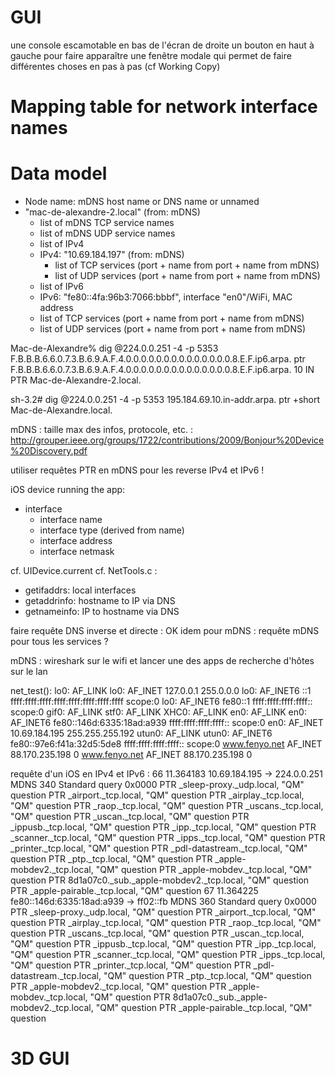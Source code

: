 # GUI

une console escamotable en bas de l'écran de droite
un bouton en haut à gauche pour faire apparaître une fenêtre modale qui permet de faire différentes choses en pas à pas (cf Working Copy)

# Mapping table for network interface names

# Data model

- Node name: mDNS host name or DNS name or unnamed
- "mac-de-alexandre-2.local" (from: mDNS)
  - list of mDNS TCP service names
  - list of mDNS UDP service names
  - list of IPv4
  - IPv4: "10.69.184.197" (from: mDNS)
    - list of TCP services (port + name from port + name from mDNS)
    - list of UDP services (port + name from port + name from mDNS)
  - list of IPv6
  - IPv6: "fe80::4fa:96b3:7066:bbbf", interface "en0"/WiFi, MAC address
  - list of TCP services (port + name from port + name from mDNS)
  - list of UDP services (port + name from port + name from mDNS)

Mac-de-Alexandre% dig @224.0.0.251 -4 -p 5353 F.B.B.B.6.6.0.7.3.B.6.9.A.F.4.0.0.0.0.0.0.0.0.0.0.0.0.0.0.8.E.F.ip6.arpa. ptr
F.B.B.B.6.6.0.7.3.B.6.9.A.F.4.0.0.0.0.0.0.0.0.0.0.0.0.0.0.8.E.F.ip6.arpa. 10 IN    PTR Mac-de-Alexandre-2.local.

sh-3.2# dig @224.0.0.251 -4 -p 5353 195.184.69.10.in-addr.arpa. ptr +short
Mac-de-Alexandre.local.

mDNS : taille max des infos, protocole, etc. : http://grouper.ieee.org/groups/1722/contributions/2009/Bonjour%20Device%20Discovery.pdf

utiliser requêtes PTR en mDNS pour les reverse IPv4 et IPv6 !

iOS device running the app:
- interface
  - interface name
  - interface type (derived from name)
  - interface address
  - interface netmask

cf. UIDevice.current
cf. NetTools.c :
- getifaddrs: local interfaces
- getaddrinfo: hostname to IP via DNS
- getnameinfo: IP to hostname via DNS

faire requête DNS inverse et directe : OK
idem pour mDNS : 
requête mDNS pour tous les services ?

mDNS : wireshark sur le wifi et lancer une des apps de recherche d'hôtes sur le lan

net_test():
lo0: AF_LINK 
lo0: AF_INET 127.0.0.1 255.0.0.0 
lo0: AF_INET6 ::1 ffff:ffff:ffff:ffff:ffff:ffff:ffff:ffff scope:0 
lo0: AF_INET6 fe80::1 ffff:ffff:ffff:ffff:: scope:0 
gif0: AF_LINK 
stf0: AF_LINK 
XHC0: AF_LINK 
en0: AF_LINK 
en0: AF_INET6 fe80::146d:6335:18ad:a939 ffff:ffff:ffff:ffff:: scope:0 
en0: AF_INET 10.69.184.195 255.255.255.192 
utun0: AF_LINK 
utun0: AF_INET6 fe80::97e6:f41a:32d5:5de8 ffff:ffff:ffff:ffff:: scope:0 
www.fenyo.net AF_INET 88.170.235.198 0 
www.fenyo.net AF_INET 88.170.235.198 0 

requête d'un iOS en IPv4 et IPv6 :
66  11.364183 10.69.184.195 → 224.0.0.251  MDNS 340 Standard query 0x0000 PTR _sleep-proxy._udp.local, "QM" question PTR _airport._tcp.local, "QM" question PTR _airplay._tcp.local, "QM" question PTR _raop._tcp.local, "QM" question PTR _uscans._tcp.local, "QM" question PTR _uscan._tcp.local, "QM" question PTR _ippusb._tcp.local, "QM" question PTR _ipp._tcp.local, "QM" question PTR _scanner._tcp.local, "QM" question PTR _ipps._tcp.local, "QM" question PTR _printer._tcp.local, "QM" question PTR _pdl-datastream._tcp.local, "QM" question PTR _ptp._tcp.local, "QM" question PTR _apple-mobdev2._tcp.local, "QM" question PTR _apple-mobdev._tcp.local, "QM" question PTR 8d1a07c0._sub._apple-mobdev2._tcp.local, "QM" question PTR _apple-pairable._tcp.local, "QM" question
67  11.364225 fe80::146d:6335:18ad:a939 → ff02::fb     MDNS 360 Standard query 0x0000 PTR _sleep-proxy._udp.local, "QM" question PTR _airport._tcp.local, "QM" question PTR _airplay._tcp.local, "QM" question PTR _raop._tcp.local, "QM" question PTR _uscans._tcp.local, "QM" question PTR _uscan._tcp.local, "QM" question PTR _ippusb._tcp.local, "QM" question PTR _ipp._tcp.local, "QM" question PTR _scanner._tcp.local, "QM" question PTR _ipps._tcp.local, "QM" question PTR _printer._tcp.local, "QM" question PTR _pdl-datastream._tcp.local, "QM" question PTR _ptp._tcp.local, "QM" question PTR _apple-mobdev2._tcp.local, "QM" question PTR _apple-mobdev._tcp.local, "QM" question PTR 8d1a07c0._sub._apple-mobdev2._tcp.local, "QM" question PTR _apple-pairable._tcp.local, "QM" question

# 3D GUI
